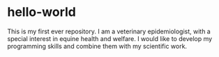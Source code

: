 # hello-world
This is my first ever repository.
I am a veterinary epidemiologist, with a special interest in equine health and welfare.
I would like to develop my programming skills and combine them with my scientific work.
